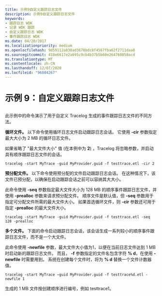 ```yaml
---
title: 示例9自定义跟踪日志文件
description: 示例9自定义跟踪日志文件
keywords:
- 跟踪日志 WDK
- 记录 WDK 跟踪
- 自定义跟踪日志 WDK
- 事件跟踪日志 WDK
ms.date: 04/20/2017
ms.localizationpriority: medium
ms.openlocfilehash: 9d59112a838ad3678bdc8f4567fba62f2711daa8
ms.sourcegitcommit: 418e6617e2a695c9cb4b37b5b60e264760858acd
ms.translationtype: MT
ms.contentlocale: zh-CN
ms.lasthandoff: 12/07/2020
ms.locfileid: "96804267"
---
```

# <a name="example-9-customizing-the-trace-log-file"></a>示例 9：自定义跟踪日志文件


## <span id="ddk_customizing_the_trace_log_file_tools"></span><span id="DDK_CUSTOMIZING_THE_TRACE_LOG_FILE_TOOLS"></span>


此示例中的命令演示了用于自定义 Tracelog 生成的事件跟踪日志文件的不同方法。

**循环文件。** 以下命令使用循环日志文件启动跟踪日志会话。 它使用 **-cir** 参数指定最大大小为 2 MB 的循环日志文件。

如果省略了 "最大文件大小" 值 (在本例中为 **2**) ，Tracelog 将忽略参数，并启动具有顺序跟踪日志文件的会话。

```
tracelog -start MyTrace -guid MyProvider.guid -f testtrace.etl -cir 2
```

**预分配文件。** 以下命令使用预分配的文件启动跟踪日志会话。 在这种情况下，该文件已预分配，以确保在启动跟踪会话之前可以容纳其大大小。

此命令使用 **-seq** 参数指定最大文件大小为 128 MB 的顺序事件跟踪日志文件，并使用 **-prealloc** 参数来请求预分配文件。 顺序文件是默认值，但 **-seq** 参数用于指定可分配文件所需的最大文件大小。 如果首选循环文件，则 **-cir** 参数还可用于指定 **-prealloc** 的最大文件大小。

```
tracelog -start MyTrace -guid MyProvider.guid -f testtrace.etl -seq 128 -prealloc
```

**多个文件。** 下面的命令启动跟踪日志会话，该会话生成一系列较小的顺序事件跟踪日志文件，而不是一个大文件。

此命令使用 **-newfile** 参数，最大文件大小值为1，以便在当前日志文件达到 1 MB 时启动新的跟踪日志文件。 而且， **-f** 参数指定的文件名包含字符 **% d**，在使用 **-newfile** 时需要用到。 系统在创建每个文件时，将为 **% d** 替换一个文件计数器值。

```
tracelog -start MyTrace −guid MyProvider.guid -f testtrace%d.etl -newfile 1
```

生成的 1 MB 文件按创建顺序进行编号，例如 testtrace1。

 

 





